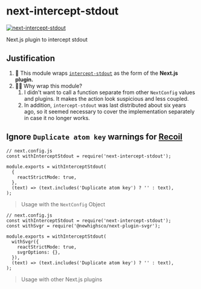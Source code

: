 # next-intercept-stdout
[![next-intercept-stdout](https://img.shields.io/npm/v/next-intercept-stdout?style=for-the-badge)](https://www.npmjs.com/package/next-intercept-stdout)

Next.js plugin to intercept stdout

## Justification
1. 💎 This module wraps [`intercept-stdout`](https://github.com/sfarthin/intercept-stdout) as the form of the **Next.js plugin.**
2. 🙋🏽 Why wrap this module?
   1. I didn't want to call a function separate from other `NextConfig` values and plugins. It makes the action look suspicious and less coupled.
   2. In addition, `intercept-stdout` was last distributed about six years ago, so it seemed necessary to cover the implementation separately in case it no longer works.

## Ignore `Duplicate atom key` warnings for [Recoil](https://github.com/facebookexperimental/Recoil/issues/733#issuecomment-925072943)

```tsx
// next.config.js
const withInterceptStdout = require('next-intercept-stdout');

module.exports = withInterceptStdout(
  {
    reactStrictMode: true,
  },
  (text) => (text.includes('Duplicate atom key') ? '' : text),
);
```
> Usage with the `NextConfig` Object

```tsx
// next.config.js
const withInterceptStdout = require('next-intercept-stdout');
const withSvgr = require('@newhighsco/next-plugin-svgr');

module.exports = withInterceptStdout(
  withSvgr({
    reactStrictMode: true,
    svgrOptions: {},
  }),
  (text) => (text.includes('Duplicate atom key') ? '' : text),
);
```
> Usage with other Next.js plugins
